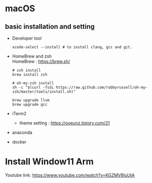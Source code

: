 # macOS
## basic installation and setting
- Developer tool
	```
	xcode-select --install # to install clang, gcc and git.
	```
- HomeBrew and zsh  
	HomeBrew : https://brew.sh/  
	```
	# zsh install
	brew install zsh
	
	# oh-my-zsh install
	sh -c "$(curl -fsSL https://raw.github.com/robbyrussell/oh-my-zsh/master/tools/install.sh)"
	```

	```
	brew upgrade llvm
	brew upgrade gcc
	```

- iTerm2
  - theme setting : https://ooeunz.tistory.com/21 
- anaconda
- docker

# Install Window11 Arm
Youtube link: https://www.youtube.com/watch?v=KGZMV8IuUtA
